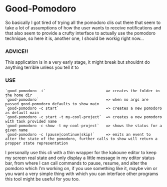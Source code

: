 # Good-Pomodoro

  So basically I got tired of trying all the pomodoro clis out
  there that seem to take a lot of assumptions of how the user
  wants to receive notifications and that also seem to provide
  a crufty interface to actually use the pomodoro technique,
  so here it is, another one, I should be workig right now...

### ADVICE!!
  This application is in a very early stage, it might break
  but shouldnt do anything terrible unless you tell it to


### USE
    `good-pomodoro -i`                           => creates the folder in the home dir
    `good-pomodoro`                              => when no args are passed good-pomodoro defaults to show main
    `good-pomodoro -c start`                     => creates a new pomodoro as default main
    `good-pomodoro -c start -t my-cool-project`  => creates a new pomodoro with task provided name 
    `good-pomodoro -c show -t my-cool-project`   => shows the status for a given name 
    `good-pomodoro -c (pause|continue|skip)`     => emits an event to alter the state of the pomodoro, further calls to show will return a propper state representation

I personally use this cli with a thin wrapper for the kakoune editor to keep my screen real state
and only display a little message in my editor status bar, from where I can call commands to pause,
resume, and alter the pomdoro which I'm working on, if you use something like it, maybe vim or you
want a very simple thing with which you can interface other programs this tool might be useful for
you too.
